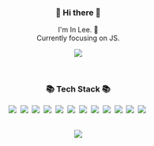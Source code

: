 
<h3 align="center"> 👋 Hi there 👋 </h3>
<p align="center">
I'm In Lee. 🌱 <br>
Currently focusing on JS.<br>
  
<!-- <div align="center">
  <a href="https://lively-texture-d01.notion.site/70f80e3a51f242a79403ed85c6738260" target="_blank">💁🏻‍♂️ Portfolio</a><br/><br/>
</div> -->


<div align="center">
    <a href="https://velog.io/@leein9404"><img src="https://img.shields.io/badge/Blogger-FF5722?style=for-the-badge&logo=blogger&logoColor=white"/></a>
  


</div>

</p>
<div align="center">
</div>
<br/>
<h3 align="center">📚 Tech Stack 📚</h3>

<p align="center">
    <img src="https://img.shields.io/badge/HTML-E34F26?style=for-the-badge&logo=HTML5&logoColor=white"/>&nbsp 
    <img src="https://img.shields.io/badge/CSS-1572B6?style=for-the-badge&logo=css3&logoColor=white"/>&nbsp 
    <img src="https://img.shields.io/badge/Javascript-ffb13b?style=for-the-badge&logo=javascript&logoColor=white"/>&nbsp 
    <img src="https://img.shields.io/badge/-ReactJs-61DAFB?style=for-the-badge&logo=react&logoColor=white"/>&nbsp
    <img src="https://img.shields.io/badge/Redux-764ABC?style=for-the-badge&logo=Redux&logoColor=white"/>&nbsp  
    <img src="https://img.shields.io/badge/MongoDB-47A248?style=for-the-badge&logo=MongoDB&logoColor=white"/>&nbsp
    <img src="https://img.shields.io/badge/Node.js-339933?style=for-the-badge&logo=Node.js&logoColor=white"/>&nbsp
    <img src="https://img.shields.io/badge/Firebase-FFCA28?style=for-the-badge&logo=firebase&logoColor=black"/>&nbsp
    <img src="https://img.shields.io/badge/nextdotjs-000000?style=for-the-badge&logo=nextdotjs&logoColor=white"/>&nbsp
    <img src="https://img.shields.io/badge/typescript-3178C6?style=for-the-badge&logo=typescript&logoColor=white"/>&nbsp
    <img src="https://img.shields.io/badge/supabase-3FCF8E?style=for-the-badge&logo=supabase&logoColor=white"/>&nbsp
    <img src="https://img.shields.io/badge/tailwindcss-06B6D4?style=for-the-badge&logo=tailwindcss&logoColor=white"/>&nbsp
  
  </p>
 
<br/>  

<div align="center">
  <img src="http://mazassumnida.wtf/api/generate_badge?boj=li815" />
 </div>
<br/>



<!--
**LeLu815/LeLu815** is a ✨ _special_ ✨ repository because its `README.md` (this file) appears on your GitHub profile.

Here are some ideas to get you started:

- 🔭 I’m currently working on ...
- 🌱 I’m currently learning ...
- 👯 I’m looking to collaborate on ...
- 🤔 I’m looking for help with ...
- 💬 Ask me about ...
- 📫 How to reach me: ...
- 😄 Pronouns: ...
- ⚡ Fun fact: ...
-->
